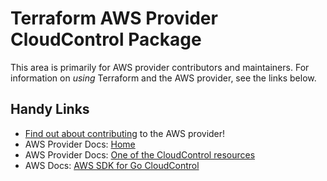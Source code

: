 # Terraform AWS Provider CloudControl Package

This area is primarily for AWS provider contributors and maintainers. For information on _using_ Terraform and the AWS provider, see the links below.


## Handy Links

* [Find out about contributing](https://hashicorp.github.io/terraform-provider-aws/#contribute) to the AWS provider!
* AWS Provider Docs: [Home](https://registry.terraform.io/providers/hashicorp/aws/latest/docs)
* AWS Provider Docs: [One of the CloudControl resources](https://registry.terraform.io/providers/hashicorp/aws/latest/docs/resources/cloudcontrolapi_resource)
* AWS Docs: [AWS SDK for Go CloudControl](https://docs.aws.amazon.com/sdk-for-go/api/service/cloudcontrolapi/)
